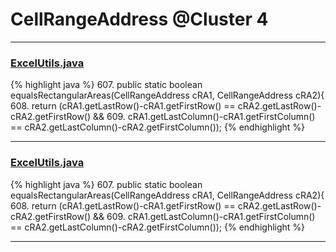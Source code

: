 # CellRangeAddress @Cluster 4

***

### [ExcelUtils.java](https://searchcode.com/codesearch/view/60212069/)
{% highlight java %}
607. public static boolean equalsRectangularAreas(CellRangeAddress cRA1, CellRangeAddress cRA2){
608.   return (cRA1.getLastRow()-cRA1.getFirstRow() == cRA2.getLastRow()-cRA2.getFirstRow() &&
609.       cRA1.getLastColumn()-cRA1.getFirstColumn() == cRA2.getLastColumn()-cRA2.getFirstColumn());
{% endhighlight %}

***

### [ExcelUtils.java](https://searchcode.com/codesearch/view/60212069/)
{% highlight java %}
607. public static boolean equalsRectangularAreas(CellRangeAddress cRA1, CellRangeAddress cRA2){
608.   return (cRA1.getLastRow()-cRA1.getFirstRow() == cRA2.getLastRow()-cRA2.getFirstRow() &&
609.       cRA1.getLastColumn()-cRA1.getFirstColumn() == cRA2.getLastColumn()-cRA2.getFirstColumn());
{% endhighlight %}

***


